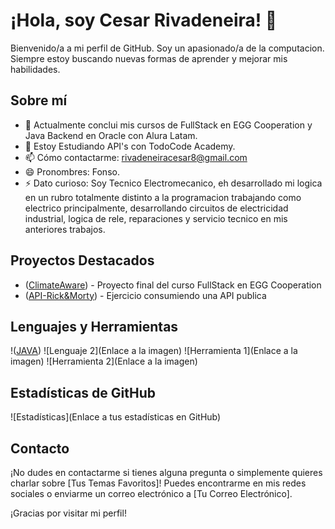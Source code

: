
# ¡Hola, soy Cesar Rivadeneira! 👋

Bienvenido/a a mi perfil de GitHub. Soy un apasionado/a de la computacion. Siempre estoy buscando nuevas formas de aprender y mejorar mis habilidades.

## Sobre mí

- 🔭 Actualmente conclui mis cursos de FullStack en EGG Cooperation y Java Backend en Oracle con Alura Latam.
- 🌱 Estoy Estudiando API's con TodoCode Academy.
- 📫 Cómo contactarme: rivadeneiracesar8@gmail.com 
- 😄 Pronombres: Fonso.
- ⚡ Dato curioso: Soy Tecnico Electromecanico, eh desarrollado mi logica en un rubro totalmente distinto a la programacion trabajando como electrico principalmente, desarrollando circuitos de electricidad industrial, logica de rele, reparaciones y servicio tecnico en mis anteriores trabajos.

## Proyectos Destacados

- ([ClimateAware](https://github.com/CesarRivadeneira/ClimateAware)) - Proyecto final del curso FullStack en EGG Cooperation
- ([API-Rick&Morty](https://github.com/CesarRivadeneira/API-Rick-Morty)) - Ejercicio consumiendo una API publica

## Lenguajes y Herramientas

!([JAVA](https://upload.wikimedia.org/wikipedia/en/thumb/3/30/Java_programming_language_logo.svg/121px-Java_programming_language_logo.svg.png))
![Lenguaje 2](Enlace a la imagen)
![Herramienta 1](Enlace a la imagen)
![Herramienta 2](Enlace a la imagen)

## Estadísticas de GitHub

![Estadísticas](Enlace a tus estadísticas en GitHub)

## Contacto

¡No dudes en contactarme si tienes alguna pregunta o simplemente quieres charlar sobre [Tus Temas Favoritos]! Puedes encontrarme en mis redes sociales o enviarme un correo electrónico a [Tu Correo Electrónico].

¡Gracias por visitar mi perfil!

